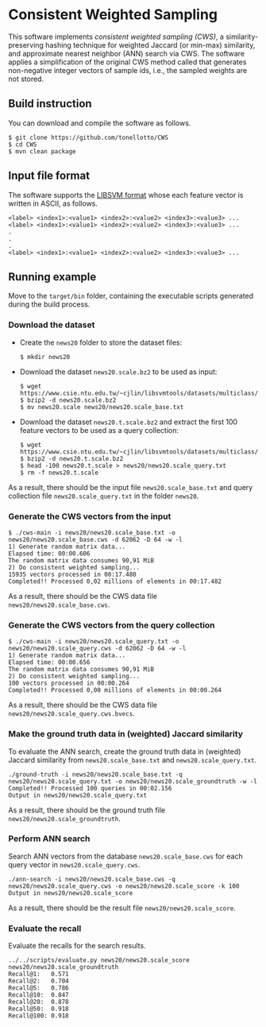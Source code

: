 # Consistent Weighted Sampling

This software implements *consistent weighted sampling (CWS)*, a similarity-preserving hashing technique for weighted Jaccard (or min-max) similarity, and approximate nearest neighbor (ANN) search via CWS.
The software applies a simplification of the original CWS method called that generates non-negative integer vectors of sample ids, i.e., the sampled weights are not stored.

## Build instruction

You can download and compile the software as follows.

```
$ git clone https://github.com/tonellotto/CWS
$ cd CWS
$ mvn clean package
```

## Input file format

The software supports the [LIBSVM format](https://www.csie.ntu.edu.tw/~r94100/libsvm-2.8/README) whose each feature vector is written in ASCII, as follows.

```
<label> <index1>:<value1> <index2>:<value2> <index3>:<value3> ...
<label> <index1>:<value1> <index2>:<value2> <index3>:<value3> ...
.
.
.
<label> <index1>:<value1> <index2>:<value2> <index3>:<value3> ...
```

## Running example

Move to the `target/bin` folder, containing the executable scripts generated during the build process.


### Download the dataset

* Create the `news20` folder to store the dataset files:

	```
	$ mkdir news20
	```

* Download the dataset `news20.scale.bz2` to be used as input:

	```
	$ wget https://www.csie.ntu.edu.tw/~cjlin/libsvmtools/datasets/multiclass/news20.scale.bz2
	$ bzip2 -d news20.scale.bz2
	$ mv news20.scale news20/news20.scale_base.txt
	```

* Download the dataset `news20.t.scale.bz2` and extract the first 100 feature vectors to be used as a query collection:

	```
	$ wget https://www.csie.ntu.edu.tw/~cjlin/libsvmtools/datasets/multiclass/news20.t.scale.bz2
	$ bzip2 -d news20.t.scale.bz2
	$ head -100 news20.t.scale > news20/news20.scale_query.txt
	$ rm -f news20.t.scale
	```

As a result, there should be the input file `news20.scale_base.txt` and query collection file `news20.scale_query.txt` in the folder `news20`.

### Generate the CWS vectors from the input

```
$ ./cws-main -i news20/news20.scale_base.txt -o news20/news20.scale_base.cws -d 62062 -D 64 -w -l
1) Generate random matrix data...
Elapsed time: 00:00.606
The random matrix data consumes 90,91 MiB
2) Do consistent weighted sampling...
15935 vectors processed in 00:17.480
Completed!! Processed 0,02 millions of elements in 00:17.482
```

As a result, there should be the CWS data file `news20/news20.scale_base.cws`.

### Generate the CWS vectors from the query collection

```
$ ./cws-main -i news20/news20.scale_query.txt -o news20/news20.scale_query.cws -d 62062 -D 64 -w -l
1) Generate random matrix data...
Elapsed time: 00:00.656
The random matrix data consumes 90,91 MiB
2) Do consistent weighted sampling...
100 vectors processed in 00:00.264
Completed!! Processed 0,00 millions of elements in 00:00.264
```

As a result, there should be the CWS data file `news20/news20.scale_query.cws.bvecs`.

### Make the ground truth data in (weighted) Jaccard similarity

To evaluate the ANN search, create the ground truth data in (weighted) Jaccard similarity from `news20.scale_base.txt` and `news20.scale_query.txt`.

```
./ground-truth -i news20/news20.scale_base.txt -q news20/news20.scale_query.txt -o news20/news20.scale_groundtruth -w -l
Completed!! Processed 100 queries in 00:02.156
Output in news20/news20.scale_query.txt
```

As a result, there should be the ground truth file `news20/news20.scale_groundtruth`.

### Perform ANN search

Search ANN vectors from the database `news20.scale_base.cws` for each query vector in `news20.scale_query.cws`.

```
./ann-search -i news20/news20.scale_base.cws -q news20/news20.scale_query.cws -o news20/news20.scale_score -k 100
Output in news20/news20.scale_score
```

As a result, there should be the result file `news20/news20.scale_score`.

### Evaluate the recall

Evaluate the recalls for the search results.

```
../../scripts/evaluate.py news20/news20.scale_score news20/news20.scale_groundtruth
Recall@1:	0.571
Recall@2:	0.704
Recall@5:	0.786
Recall@10:	0.847
Recall@20:	0.878
Recall@50:	0.918
Recall@100:	0.918
```
